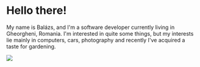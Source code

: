 # Hello there!
My name is Balázs, and I'm a software developer currently living in Gheorgheni, Romania.
I'm interested in quite some things, but my interests lie mainly in computers, cars, photography and recently I've acquired a taste for gardening.

![](https://github-readme-stats.vercel.app/api/top-langs/?username=bigbali&layout=compact&langs_count=10&custom_title=Languages%20I%27ve%20used%3A)

